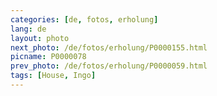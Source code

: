 ```yaml
---
categories: [de, fotos, erholung]
lang: de
layout: photo
next_photo: /de/fotos/erholung/P0000155.html
picname: P0000078
prev_photo: /de/fotos/erholung/P0000059.html
tags: [House, Ingo]
---
```

